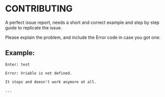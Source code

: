 # CONTRIBUTING
A perfect issue report, needs a short and correct example and step by step guide to replicate the issue.

Please explain the problem, and include the Error code in case you got one:

## Example:
```
Enter: test

Error: Vriable is not defined.

It stops and doesn't work anymore at all.

...
```
